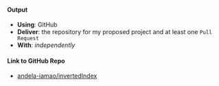 #### Output
- **Using**: GitHub
- **Deliver**: the repository for my proposed project and at least one `Pull Request`
- **With**: *independently*

#### Link to GitHub Repo
- [andela-iamao/invertedIndex](https://github.com/andela-iamao/inverted-index)
